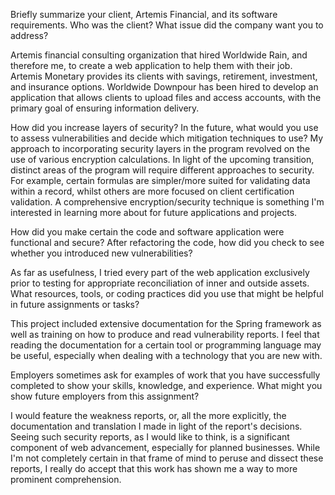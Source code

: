Briefly summarize your client, Artemis Financial, and its software requirements. Who was the client? What issue did the company want you to address?

Artemis financial consulting organization that hired Worldwide Rain, and therefore me, to create a web application to help them with their job. Artemis Monetary provides its clients with savings, retirement, investment, and insurance options. Worldwide Downpour has been hired to develop an application that allows clients to upload files and access accounts, with the primary goal of ensuring information delivery.


How did you increase layers of security? In the future, what would you use to assess vulnerabilities and decide which mitigation techniques to use?
My approach to incorporating security layers in the program revolved on the use of various encryption calculations. In light of the upcoming transition, distinct areas of the program will require different approaches to security. For example, certain formulas are simpler/more suited for validating data within a record, whilst others are more focused on client certification validation. A comprehensive encryption/security technique is something I'm interested in learning more about for future applications and projects.

How did you make certain the code and software application were functional and secure? After refactoring the code, how did you check to see whether you introduced new vulnerabilities?

As far as usefulness, I tried every part of the web application exclusively prior to testing for appropriate reconciliation of inner and outside assets.
What resources, tools, or coding practices did you use that might be helpful in future assignments or tasks?

This project included extensive documentation for the Spring framework as well as training on how to produce and read vulnerability reports. I feel that reading the documentation for a certain tool or programming language may be useful, especially when dealing with a technology that you are new with.



Employers sometimes ask for examples of work that you have successfully completed to show your skills, knowledge, and experience. What might you show future employers from this assignment?

I would feature the weakness reports, or, all the more explicitly, the documentation and translation I made in light of the report's decisions. Seeing such security reports, as I would like to think, is a significant component of web advancement, especially for planned businesses. While I'm not completely certain in that frame of mind to peruse and dissect these reports, I really do accept that this work has shown me a way to more prominent comprehension.
